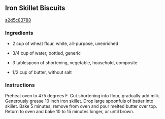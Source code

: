 ## Iron Skillet Biscuits

[a2d5c83788](https://recipeland.com/recipe/v/iron-skillet-biscuits-46373)

### Ingredients

 - 2 cup of wheat flour, white, all-purpose, unenriched

 - 3/4 cup of water, bottled, generic

 - 3 tablespoon of shortening, vegetable, household, composite

 - 1/2 cup of butter, without salt

### Instructions

Preheat oven to 475 degrees F. Cut shortening into flour, gradually add milk. Generously grease 10 inch iron skillet. Drop large spoonfuls of batter into skillet. Bake 5 minutes; remove from oven and pour melted butter over top. Return to oven and bake 10 to 15 minutes longer, or until brown.